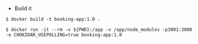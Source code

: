 ### 
+ Build it
```shell
$ docker build -t booking-app:1.0 .
```
```shell
$ docker run -it --rm -v ${PWD}:/app -v /app/node_modules -p3001:3000 -e CHOKIDAR_USEPOLLING=true booking-app:1.0
```